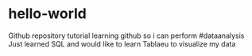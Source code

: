 # hello-world
Github repository tutorial
learning github so i can perform #dataanalysis
Just learned SQL and would like to learn Tablaeu to visualize my data
